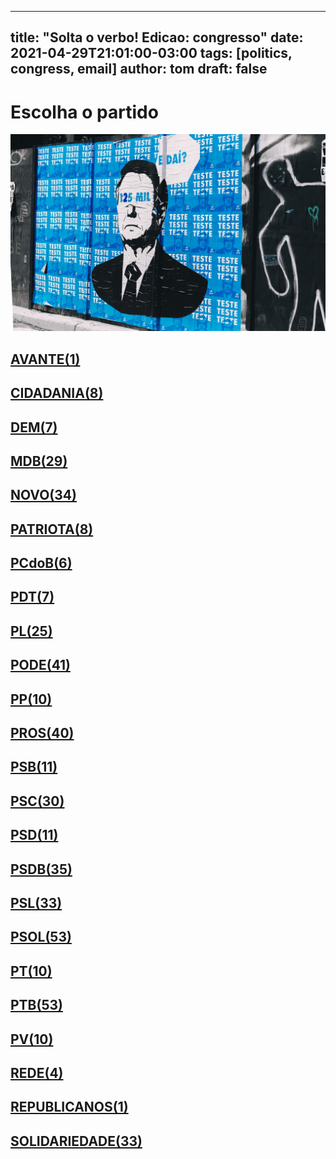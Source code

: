 
---
title: "Solta o verbo! Edicao: congresso"
date: 2021-04-29T21:01:00-03:00
tags: [politics, congress, email]
author: tom
draft: false
---
<h1>Escolha o partido</h1>
<img src="/images/bolsonegligencia.jpeg" />
<h2><a href="mailto:dep.luistibe@camara.leg.br,"> AVANTE(1) </a></h2><h2><a href="mailto:dep.ledasadala@camara.leg.br,dep.andrejanones@camara.leg.br,dep.tito@camara.leg.br,dep.sebastiaooliveira@camara.leg.br,dep.greyceelias@camara.leg.br,dep.pastorsargentoisidorio@camara.leg.br,dep.chiquinhobrazao@camara.leg.br,dep.rubensbueno@camara.leg.br,"> CIDADANIA(8) </a></h2><h2><a href="mailto:dep.arnaldojardim@camara.leg.br,dep.danielcoelho@camara.leg.br,dep.alexmanente@camara.leg.br,dep.paulabelmonte@camara.leg.br,dep.carmenzanotto@camara.leg.br,dep.davitoria@camara.leg.br,dep.alanrick@camara.leg.br,"> DEM(7) </a></h2><h2><a href="mailto:dep.anibalgomes@camara.leg.br,dep.juninhodopneu@camara.leg.br,dep.juscelinofilho@camara.leg.br,dep.marcossoares@camara.leg.br,dep.arthuroliveiramaia@camara.leg.br,dep.kimkataguiri@camara.leg.br,dep.davidsoares@camara.leg.br,dep.pedrolupion@camara.leg.br,dep.geninhozuliani@camara.leg.br,dep.fernandocoelhofilho@camara.leg.br,dep.leurlomantojunior@camara.leg.br,dep.sostenescavalcante@camara.leg.br,dep.rodrigomaia@camara.leg.br,dep.luismiranda@camara.leg.br,dep.helioleite@camara.leg.br,dep.josemarioschreiner@camara.leg.br,dep.carloshenriquegaguim@camara.leg.br,dep.normaayub@camara.leg.br,dep.igorkannario@camara.leg.br,dep.pauloazi@camara.leg.br,dep.dr.zachariascalil@camara.leg.br,dep.professoradorinhaseabrarezende@camara.leg.br,dep.alexandreleite@camara.leg.br,dep.elicorreafilho@camara.leg.br,dep.elmarnascimento@camara.leg.br,dep.efraimfilho@camara.leg.br,dep.olivalmarques@camara.leg.br,dep.bilacpinto@camara.leg.br,dep.josepriante@camara.leg.br,"> MDB(29) </a></h2><h2><a href="mailto:dep.luciomosquini@camara.leg.br,dep.giovanifeltes@camara.leg.br,dep.hildorocha@camara.leg.br,dep.isnaldobulhoesjr@camara.leg.br,dep.danieladowaguinho@camara.leg.br,dep.juarezcosta@camara.leg.br,dep.herculanopassos@camara.leg.br,dep.sergiosouza@camara.leg.br,dep.carloschiodini@camara.leg.br,dep.valtenirpereira@camara.leg.br,dep.joaomarcelosouza@camara.leg.br,dep.herciliocoelhodiniz@camara.leg.br,dep.hermesparcianello@camara.leg.br,dep.celsomaldaner@camara.leg.br,dep.jessicasales@camara.leg.br,dep.gutembergreis@camara.leg.br,dep.walteralves@camara.leg.br,dep.rogeriopeninhamendonca@camara.leg.br,dep.maurolopes@camara.leg.br,dep.osmarterra@camara.leg.br,dep.fabioramalho@camara.leg.br,dep.raulhenry@camara.leg.br,dep.marcosaureliosampaio@camara.leg.br,dep.newtoncardosojr@camara.leg.br,dep.fabioreis@camara.leg.br,dep.marciobiolchi@camara.leg.br,dep.dulcemiranda@camara.leg.br,dep.baleiarossi@camara.leg.br,dep.viniciusfarah@camara.leg.br,dep.elcionebarbalho@camara.leg.br,dep.flavianomelo@camara.leg.br,dep.alceumoreira@camara.leg.br,dep.mosesrodrigues@camara.leg.br,dep.tiagomitraud@camara.leg.br,"> NOVO(34) </a></h2><h2><a href="mailto:dep.alexisfonteyne@camara.leg.br,dep.pauloganime@camara.leg.br,dep.adrianaventura@camara.leg.br,dep.viniciuspoit@camara.leg.br,dep.marcelvanhattem@camara.leg.br,dep.gilsonmarques@camara.leg.br,dep.lucasgonzalez@camara.leg.br,dep.dr.frederico@camara.leg.br,"> PATRIOTA(8) </a></h2><h2><a href="mailto:dep.fredcosta@camara.leg.br,dep.pastoreurico@camara.leg.br,dep.roman@camara.leg.br,dep.marrecafilho@camara.leg.br,dep.alcidesrodrigues@camara.leg.br,dep.professoramarcivania@camara.leg.br,"> PCdoB(6) </a></h2><h2><a href="mailto:dep.danielalmeida@camara.leg.br,dep.orlandosilva@camara.leg.br,dep.renildocalheiros@camara.leg.br,dep.jandirafeghali@camara.leg.br,dep.perpetuaalmeida@camara.leg.br,dep.aliceportugal@camara.leg.br,dep.flaviamorais@camara.leg.br,"> PDT(7) </a></h2><h2><a href="mailto:dep.tuliogadelha@camara.leg.br,dep.dagobertonogueira@camara.leg.br,dep.totonholopes@camara.leg.br,dep.damiaofeliciano@camara.leg.br,dep.subtenentegonzaga@camara.leg.br,dep.gustavofruet@camara.leg.br,dep.fabiohenrique@camara.leg.br,dep.felixmendoncajunior@camara.leg.br,dep.flavionogueira@camara.leg.br,dep.tabataamaral@camara.leg.br,dep.silviacristina@camara.leg.br,dep.idilvanalencar@camara.leg.br,dep.chicodangelo@camara.leg.br,dep.jesussergio@camara.leg.br,dep.marioheringer@camara.leg.br,dep.pompeodemattos@camara.leg.br,dep.pauloramos@camara.leg.br,dep.marlonsantos@camara.leg.br,dep.afonsomotta@camara.leg.br,dep.wolneyqueiroz@camara.leg.br,dep.eduardobismarck@camara.leg.br,dep.andrefigueiredo@camara.leg.br,dep.alexsantana@camara.leg.br,dep.leonidascristino@camara.leg.br,dep.miguellombardi@camara.leg.br,"> PL(25) </a></h2><h2><a href="mailto:dep.tiririca@camara.leg.br,dep.pastorgil@camara.leg.br,dep.marcioalvino@camara.leg.br,dep.paulofreirecosta@camara.leg.br,dep.policialkatiasastre@camara.leg.br,dep.raimundocosta@camara.leg.br,dep.marceloramos@camara.leg.br,dep.luiznishimori@camara.leg.br,dep.fernandorodolfo@camara.leg.br,dep.sergiotoledo@camara.leg.br,dep.joaocarlosbacelar@camara.leg.br,dep.joaomaia@camara.leg.br,dep.zevitor@camara.leg.br,dep.joserocha@camara.leg.br,dep.josimarmaranhaozinho@camara.leg.br,dep.giovanicherini@camara.leg.br,dep.juniormano@camara.leg.br,dep.giacobo@camara.leg.br,dep.laertebessa@camara.leg.br,dep.gelsonazevedo@camara.leg.br,dep.lincolnportela@camara.leg.br,dep.luizantoniocorrea@camara.leg.br,dep.luizcarlosmotta@camara.leg.br,dep.sorayasantos@camara.leg.br,dep.magdamofatto@camara.leg.br,dep.juniorlourenco@camara.leg.br,dep.abiliosantana@camara.leg.br,dep.dr.jaziel@camara.leg.br,dep.cristianovale@camara.leg.br,dep.boscocosta@camara.leg.br,dep.vicentinhojunior@camara.leg.br,dep.capitaoaugusto@camara.leg.br,dep.capitaofabioabreu@camara.leg.br,dep.valdevannoventa@camara.leg.br,dep.altineucortes@camara.leg.br,dep.wellingtonroberto@camara.leg.br,dep.viniciusgurgel@camara.leg.br,dep.christianedesouzayared@camara.leg.br,dep.aeltonfreitas@camara.leg.br,dep.ediolopes@camara.leg.br,dep.renataabreu@camara.leg.br,"> PODE(41) </a></h2><h2><a href="mailto:dep.ricardoteobaldo@camara.leg.br,dep.igortimo@camara.leg.br,dep.josivaldojp@camara.leg.br,dep.josenelto@camara.leg.br,dep.leomoraes@camara.leg.br,dep.robertodelucena@camara.leg.br,dep.josemedeiros@camara.leg.br,dep.diegogarcia@camara.leg.br,dep.bacelar@camara.leg.br,dep.francocartafina@camara.leg.br,"> PP(10) </a></h2><h2><a href="mailto:dep.claudiocajado@camara.leg.br,dep.ronaldocarletto@camara.leg.br,dep.guilhermemussi@camara.leg.br,dep.betorosado@camara.leg.br,dep.iracemaportella@camara.leg.br,dep.christinoaureo@camara.leg.br,dep.cacaleao@camara.leg.br,dep.laerciooliveira@camara.leg.br,dep.celinaleao@camara.leg.br,dep.hirangoncalves@camara.leg.br,dep.jeronimogoergen@camara.leg.br,dep.jaquelinecassol@camara.leg.br,dep.guilhermederrite@camara.leg.br,dep.pedrowestphalen@camara.leg.br,dep.atilalira@camara.leg.br,dep.dr.luizantonioteixeirajr@camara.leg.br,dep.eduardodafonte@camara.leg.br,dep.pinheirinho@camara.leg.br,dep.adrianodobaldy@camara.leg.br,dep.professoralcides@camara.leg.br,dep.afonsohamm@camara.leg.br,dep.aguinaldoribeiro@camara.leg.br,dep.ajalbuquerque@camara.leg.br,dep.andreabdon@camara.leg.br,dep.evairvieirademelo@camara.leg.br,dep.marceloaro@camara.leg.br,dep.nerigeller@camara.leg.br,dep.andrefufuca@camara.leg.br,dep.covattifilho@camara.leg.br,dep.arthurlira@camara.leg.br,dep.angelaamin@camara.leg.br,dep.marionegromontejr@camara.leg.br,dep.fernandomonteiro@camara.leg.br,dep.faustopinato@camara.leg.br,dep.ricardoizar@camara.leg.br,dep.margaretecoelho@camara.leg.br,dep.ricardobarros@camara.leg.br,dep.atilalins@camara.leg.br,dep.dimasfabiano@camara.leg.br,dep.vaidonoliveira@camara.leg.br,"> PROS(40) </a></h2><h2><a href="mailto:dep.acaciofavacho@camara.leg.br,dep.carladickson@camara.leg.br,dep.welitonprado@camara.leg.br,dep.toninhowandscheer@camara.leg.br,dep.clarissagarotinho@camara.leg.br,dep.bocaaberta@camara.leg.br,dep.capitaowagner@camara.leg.br,dep.erosbiondini@camara.leg.br,dep.ulduricojunior@camara.leg.br,dep.gastaovieira@camara.leg.br,dep.cassioandrade@camara.leg.br,"> PSB(11) </a></h2><h2><a href="mailto:dep.biradopindare@camara.leg.br,dep.emidinhomadeira@camara.leg.br,dep.lucianoducci@camara.leg.br,dep.vilsondafetaemg@camara.leg.br,dep.odoricomonteiro@camara.leg.br,dep.lizianebayer@camara.leg.br,dep.tedconti@camara.leg.br,dep.lidicedamata@camara.leg.br,dep.rafaelmotta@camara.leg.br,dep.rosanavalle@camara.leg.br,dep.alessandromolon@camara.leg.br,dep.juliodelgado@camara.leg.br,dep.gervasiomaia@camara.leg.br,dep.tadeualencar@camara.leg.br,dep.camilocapiberibe@camara.leg.br,dep.danilocabral@camara.leg.br,dep.jeffersoncampos@camara.leg.br,dep.alielmachado@camara.leg.br,dep.heitorschuch@camara.leg.br,dep.ricardosilva@camara.leg.br,dep.felipecarreras@camara.leg.br,dep.feliperigoni@camara.leg.br,dep.miltoncoelho@camara.leg.br,dep.rodrigoagostinho@camara.leg.br,dep.gonzagapatriota@camara.leg.br,dep.rodrigocoelho@camara.leg.br,dep.eliasvaz@camara.leg.br,dep.mauronazif@camara.leg.br,dep.marcelonilo@camara.leg.br,dep.andreferreira@camara.leg.br,"> PSC(30) </a></h2><h2><a href="mailto:dep.lauriete@camara.leg.br,dep.osiresdamaso@camara.leg.br,dep.leonardogadelha@camara.leg.br,dep.ricardodakarol@camara.leg.br,dep.aluisiomendes@camara.leg.br,dep.glaustindafokus@camara.leg.br,dep.pauloeduardomartins@camara.leg.br,dep.euclydespettersen@camara.leg.br,dep.gilbertonascimento@camara.leg.br,dep.otonidepaula@camara.leg.br,dep.franciscojr@camara.leg.br,"> PSD(11) </a></h2><h2><a href="mailto:dep.ricardoguidi@camara.leg.br,dep.diegoandrade@camara.leg.br,dep.antoniobrito@camara.leg.br,dep.andredepaula@camara.leg.br,dep.fabiomitidieri@camara.leg.br,dep.expeditonetto@camara.leg.br,dep.neucimarfraga@camara.leg.br,dep.haroldocathedral@camara.leg.br,dep.reinholdstephanesjunior@camara.leg.br,dep.marxbeltrao@camara.leg.br,dep.domingosneto@camara.leg.br,dep.marcobertaiolli@camara.leg.br,dep.misaelvarella@camara.leg.br,dep.delegadoedermauro@camara.leg.br,dep.flordelis@camara.leg.br,dep.fabiotrad@camara.leg.br,dep.josenunes@camara.leg.br,dep.sergiobrito@camara.leg.br,dep.cezinhademadureira@camara.leg.br,dep.joaquimpassarinho@camara.leg.br,dep.sargentofahur@camara.leg.br,dep.charlesfernandes@camara.leg.br,dep.paulomagalhaes@camara.leg.br,dep.stefanoaguiar@camara.leg.br,dep.darcidematos@camara.leg.br,dep.hugoleal@camara.leg.br,dep.edilaziojunior@camara.leg.br,dep.sidneyleite@camara.leg.br,dep.juniorferrari@camara.leg.br,dep.paulovicentecaleffi@camara.leg.br,dep.ottoalencarfilho@camara.leg.br,dep.juliocesar@camara.leg.br,dep.vermelho@camara.leg.br,dep.pedroaugustopalareti@camara.leg.br,dep.celsosabino@camara.leg.br,"> PSDB(35) </a></h2><h2><a href="mailto:dep.marianacarvalho@camara.leg.br,dep.mararocha@camara.leg.br,dep.danieltrzeciak@camara.leg.br,dep.eduardobarbosa@camara.leg.br,dep.ednahenrique@camara.leg.br,dep.domingossavio@camara.leg.br,dep.adolfoviana@camara.leg.br,dep.vitorlippi@camara.leg.br,dep.daniloforte@camara.leg.br,dep.sheridan@camara.leg.br,dep.aecioneves@camara.leg.br,dep.rodrigodecastro@camara.leg.br,dep.geovaniadesa@camara.leg.br,dep.betopereira@camara.leg.br,dep.celiosilveira@camara.leg.br,dep.terezanelma@camara.leg.br,dep.rossoni@camara.leg.br,dep.brunafurlan@camara.leg.br,dep.rosemodesto@camara.leg.br,dep.rafafa@camara.leg.br,dep.alexandrefrota@camara.leg.br,dep.carlossampaio@camara.leg.br,dep.otavioleite@camara.leg.br,dep.vanderleimacris@camara.leg.br,dep.lucasredecker@camara.leg.br,dep.pedrovilela@camara.leg.br,dep.eduardocury@camara.leg.br,dep.nilsonpinto@camara.leg.br,dep.pauloabiackel@camara.leg.br,dep.luizcarlos@camara.leg.br,dep.samuelmoreira@camara.leg.br,dep.biacavassa@camara.leg.br,dep.abouanni@camara.leg.br,"> PSL(33) </a></h2><h2><a href="mailto:dep.nereucrispim@camara.leg.br,dep.eduardobolsonaro@camara.leg.br,dep.nelsonbarbudo@camara.leg.br,dep.professorjoziel@camara.leg.br,dep.alinesleutjes@camara.leg.br,dep.alesilva@camara.leg.br,dep.dr.luizovando@camara.leg.br,dep.fabioschiochet@camara.leg.br,dep.professoradayanepimentel@camara.leg.br,dep.nicoletti@camara.leg.br,dep.dra.sorayamanato@camara.leg.br,dep.heitorfreire@camara.leg.br,dep.generalpeternelli@camara.leg.br,dep.leomotta@camara.leg.br,dep.generalgirao@camara.leg.br,dep.delegadoantoniofurtado@camara.leg.br,dep.junioamaral@camara.leg.br,dep.julianlemos@camara.leg.br,dep.carlazambelli@camara.leg.br,dep.carlosjordy@camara.leg.br,dep.sanderson@camara.leg.br,dep.joicehasselmann@camara.leg.br,dep.bozzella@camara.leg.br,dep.carolinedetoni@camara.leg.br,dep.christonietto@camara.leg.br,dep.danielsilveira@camara.leg.br,dep.guigapeixoto@camara.leg.br,dep.gurgel@camara.leg.br,dep.danielfreitas@camara.leg.br,dep.heliolopes@camara.leg.br,dep.coronelarmando@camara.leg.br,dep.coronelchrisostomo@camara.leg.br,dep.coroneltadeu@camara.leg.br,dep.charllesevangelista@camara.leg.br,dep.loestertrutis@camara.leg.br,dep.luizphilippedeorleansebraganca@camara.leg.br,dep.lourivalgomes@camara.leg.br,dep.feliciolaterca@camara.leg.br,dep.felipefrancischini@camara.leg.br,dep.marciolabre@camara.leg.br,dep.filipebarros@camara.leg.br,dep.marcelobrum@camara.leg.br,dep.marceloalvaroantonio@camara.leg.br,dep.vitorhugo@camara.leg.br,dep.majorfabiana@camara.leg.br,dep.delegadowaldir@camara.leg.br,dep.delegadopablo@camara.leg.br,dep.delegadomarcelofreitas@camara.leg.br,dep.lucianobivar@camara.leg.br,dep.bibonunes@camara.leg.br,dep.biakicis@camara.leg.br,dep.luizlima@camara.leg.br,dep.luizaerundina@camara.leg.br,"> PSOL(53) </a></h2><h2><a href="mailto:dep.taliriapetrone@camara.leg.br,dep.fernandamelchionna@camara.leg.br,dep.aureacarolina@camara.leg.br,dep.marcelofreixo@camara.leg.br,dep.vivireis@camara.leg.br,dep.glauberbraga@camara.leg.br,dep.ivanvalente@camara.leg.br,dep.samiabomfim@camara.leg.br,dep.davidmiranda@camara.leg.br,dep.zeneto@camara.leg.br,"> PT(10) </a></h2><h2><a href="mailto:dep.rubensotoni@camara.leg.br,dep.vanderloubet@camara.leg.br,dep.reginaldolopes@camara.leg.br,dep.vicentinho@camara.leg.br,dep.zecarlos@camara.leg.br,dep.professorarosaneide@camara.leg.br,dep.rejanedias@camara.leg.br,dep.rogeriocorreia@camara.leg.br,dep.ruifalcao@camara.leg.br,dep.valmirassuncao@camara.leg.br,dep.waldenorpereira@camara.leg.br,dep.zecadirceu@camara.leg.br,dep.bohngass@camara.leg.br,dep.betofaro@camara.leg.br,dep.gleisihoffmann@camara.leg.br,dep.marcon@camara.leg.br,dep.carlosveras@camara.leg.br,dep.luiziannelins@camara.leg.br,dep.carloszarattini@camara.leg.br,dep.celiomoura@camara.leg.br,dep.leonardomonteiro@camara.leg.br,dep.leodebrito@camara.leg.br,dep.mariadorosario@camara.leg.br,dep.joseildoramos@camara.leg.br,dep.joseguimaraes@camara.leg.br,dep.joseairtonfelixcirilo@camara.leg.br,dep.jorgesolla@camara.leg.br,dep.enioverri@camara.leg.br,dep.joaodaniel@camara.leg.br,dep.erikakokay@camara.leg.br,dep.freianastacioribeiro@camara.leg.br,dep.pedrouczai@camara.leg.br,dep.henriquefontana@camara.leg.br,dep.josericardo@camara.leg.br,dep.beneditadasilva@camara.leg.br,dep.heldersalomao@camara.leg.br,dep.arlindochinaglia@camara.leg.br,dep.patrusananias@camara.leg.br,dep.mariliaarraes@camara.leg.br,dep.paulao@camara.leg.br,dep.alencarsantanabraga@camara.leg.br,dep.pauloguedes@camara.leg.br,dep.odaircunha@camara.leg.br,dep.padrejoao@camara.leg.br,dep.afonsoflorence@camara.leg.br,dep.niltotatto@camara.leg.br,dep.pauloteixeira@camara.leg.br,dep.nataliabonavides@camara.leg.br,dep.alexandrepadilha@camara.leg.br,dep.merlongsolano@camara.leg.br,dep.paulopimenta@camara.leg.br,dep.airtonfaleiro@camara.leg.br,dep.paulobengtson@camara.leg.br,"> PTB(53) </a></h2><h2><a href="mailto:dep.pedroaugustobezerra@camara.leg.br,dep.eduardocosta@camara.leg.br,dep.wilsonsantiago@camara.leg.br,dep.luisacanziani@camara.leg.br,dep.nivaldoalbuquerque@camara.leg.br,dep.marcelomoraes@camara.leg.br,dep.mauriciodziedricki@camara.leg.br,dep.emanuelpinheironeto@camara.leg.br,dep.pedrolucasfernandes@camara.leg.br,dep.leandre@camara.leg.br,"> PV(10) </a></h2><h2><a href="mailto:dep.celiostudart@camara.leg.br,dep.enricomisasi@camara.leg.br,dep.professorisraelbatista@camara.leg.br,dep.joeniawapichana@camara.leg.br,"> REDE(4) </a></h2><h2><a href="mailto:dep.heliocosta@camara.leg.br,"> REPUBLICANOS(1) </a></h2><h2><a href="mailto:dep.luizaogoulart@camara.leg.br,dep.silviocostafilho@camara.leg.br,dep.vavamartins@camara.leg.br,dep.carlosgomes@camara.leg.br,dep.capitaoalbertoneto@camara.leg.br,dep.marcospereira@camara.leg.br,dep.viniciuscarvalho@camara.leg.br,dep.rosangelagomes@camara.leg.br,dep.robertoalves@camara.leg.br,dep.mariarosas@camara.leg.br,dep.aroldomartins@camara.leg.br,dep.amaroneto@camara.leg.br,dep.alinegurgel@camara.leg.br,dep.miltonvieira@camara.leg.br,dep.ossesiosilva@camara.leg.br,dep.pr.marcofeliciano@camara.leg.br,dep.benesleocadio@camara.leg.br,dep.celsorussomanno@camara.leg.br,dep.marciomarinho@camara.leg.br,dep.dr.goncalo@camara.leg.br,dep.silascamara@camara.leg.br,dep.gilbertoabramo@camara.leg.br,dep.gilcutrim@camara.leg.br,dep.severinopessoa@camara.leg.br,dep.cleberverde@camara.leg.br,dep.jhonatandejesus@camara.leg.br,dep.joaocampos@camara.leg.br,dep.tiaeron@camara.leg.br,dep.hugomotta@camara.leg.br,dep.jorgebraz@camara.leg.br,dep.juliocesarribeiro@camara.leg.br,dep.lafayettedeandrada@camara.leg.br,dep.zesilva@camara.leg.br,"> SOLIDARIEDADE(33) </a></h2>
